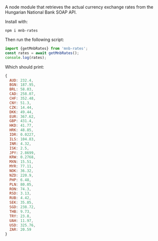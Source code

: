 A node module that retrieves the actual currency exchange rates from the Hungarian National Bank SOAP API.

Install with:

`npm i mnb-rates`

Then run the following script:

```js
import {getMnbRates} from 'mnb-rates';
const rates = await getMnbRates();
console.log(rates);
```

Which should print:

```js
{
  AUD: 232.4,
  BGN: 187.95,
  BRL: 58.03,
  CAD: 258.07,
  CHF: 352.48,
  CNY: 51.3,
  CZK: 14.44,
  DKK: 49.44,
  EUR: 367.62,
  GBP: 431.4,
  HKD: 41.77,
  HRK: 48.85,
  IDR: 0.0227,
  ILS: 104.83,
  INR: 4.32,
  ISK: 2.5,
  JPY: 2.8699,
  KRW: 0.2768,
  MXN: 15.51,
  MYR: 77.11,
  NOK: 36.32,
  NZD: 220.9,
  PHP: 6.48,
  PLN: 80.05,
  RON: 74.3,
  RSD: 3.13,
  RUB: 4.42,
  SEK: 35.85,
  SGD: 238.72,
  THB: 9.73,
  TRY: 23.8,
  UAH: 11.97,
  USD: 325.76,
  ZAR: 20.59
}
```
